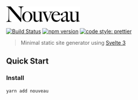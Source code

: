<a href="#"><img src="./misc/nouveau-logotype.png" width="200px"></a>

[![Build Status](https://travis-ci.com/metonym/nouveau.svg?branch=master)](https://travis-ci.com/metonym/nouveau)
[![npm version](https://img.shields.io/npm/v/nouveau.svg)](https://www.npmjs.com/package/nouveau)
[![code style: prettier](https://img.shields.io/badge/code_style-prettier-ff69b4.svg)](https://github.com/prettier/prettier)

> Minimal static site generator using [Svelte 3](https://svelte.dev/)

## Quick Start

### Install

```bash
yarn add nouveau
```
